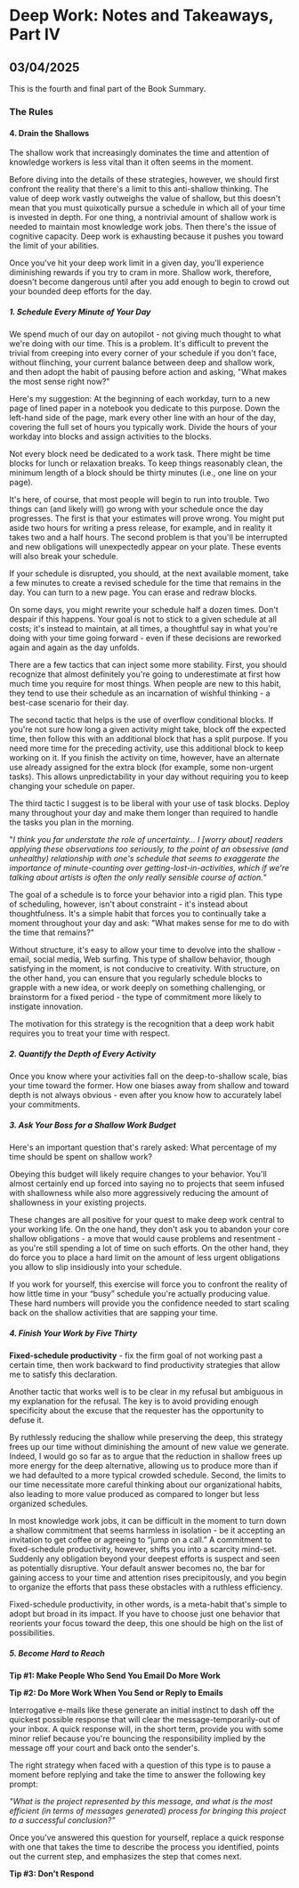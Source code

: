 # Deep Work: Notes and Takeaways, Part IV
## 03/04/2025

This is the fourth and final part of the Book Summary.

### The Rules

#### 4. Drain the Shallows

The shallow work that increasingly dominates the time and attention of knowledge workers is less vital than it often seems in the moment. 

Before diving into the details of these strategies, however, we should first confront the reality that there's a limit to this anti-shallow thinking. The value of deep work vastly outweighs the value of shallow, but this doesn't mean that you must quixotically pursue a schedule in which all of your time is invested in depth. For one thing, a nontrivial amount of shallow work is needed to maintain most knowledge work jobs. Then there's the issue of cognitive capacity. Deep work is exhausting because it pushes you toward the limit of your abilities. 

Once you've hit your deep work limit in a given day, you'll experience diminishing rewards if you try to cram in more. Shallow work, therefore, doesn't become dangerous until after you add enough to begin to crowd out your bounded deep efforts for the day. 

##### 1. Schedule Every Minute of Your Day

We spend much of our day on autopilot - not giving much thought to what we're doing with our time. This is a problem. It's difficult to prevent the trivial from creeping into every corner of your schedule if you don't face, without flinching, your current balance between deep and shallow work, and then adopt the habit of pausing before action and asking, "What makes the most sense right now?"

Here's my suggestion: At the beginning of each workday, turn to a new page of lined paper in a notebook you dedicate to this purpose. Down the left-hand side of the page, mark every other line with an hour of the day, covering the full set of hours you typically work. Divide the hours of your workday into blocks and assign activities to the blocks.

Not every block need be dedicated to a work task. There might be time blocks for lunch or relaxation breaks. To keep things reasonably clean, the minimum length of a block should be thirty minutes (i.e., one line on your page). 

It's here, of course, that most people will begin to run into trouble. Two things can (and likely will) go wrong with your schedule once the day progresses. The first is that your estimates will prove wrong. You might put aside two hours for writing a press release, for example, and in reality it takes two and a half hours. The second problem is that you'll be interrupted and new obligations will unexpectedly appear on your plate. These events will also break your schedule.

If your schedule is disrupted, you should, at the next available moment, take a few minutes to create a revised schedule for the time that remains in the day. You can turn to a new page. You can erase and redraw blocks.

On some days, you might rewrite your schedule half a dozen times. Don't despair if this happens. Your goal is not to stick to a given schedule at all costs; it's instead to maintain, at all times, a thoughtful say in what you're doing with your time going forward - even if these decisions are reworked again and again as the day unfolds.

There are a few tactics that can inject some more stability. First, you should recognize that almost definitely you're going to underestimate at first how much time you require for most things. When people are new to this habit, they tend to use their schedule as an incarnation of wishful thinking - a best-case scenario for their day. 

The second tactic that helps is the use of overflow conditional blocks. If you're not sure how long a given activity might take, block off the expected time, then follow this with an additional block that has a split purpose. If you need more time for the preceding activity, use this additional block to keep working on it. If you finish the activity on time, however, have an alternate use already assigned for the extra block (for example, some non-urgent tasks). This allows unpredictability in your day without requiring you to keep changing your schedule on paper.

The third tactic I suggest is to be liberal with your use of task blocks. Deploy many throughout your day and make them longer than required to handle the tasks you plan in the morning.

"_I think you far understate the role of uncertainty… I [worry about] readers applying these observations too seriously, to the point of an obsessive (and unhealthy) relationship with one's schedule that seems to exaggerate the importance of minute-counting over getting-lost-in-activities, which if we're talking about artists is often the only really sensible course of action._"

The goal of a schedule is to force your behavior into a rigid plan. This type of scheduling, however, isn't about constraint - it's instead about thoughtfulness. It's a simple habit that forces you to continually take a moment throughout your day and ask: "What makes sense for me to do with the time that remains?" 

Without structure, it's easy to allow your time to devolve into the shallow - email, social media, Web surfing. This type of shallow behavior, though satisfying in the moment, is not conducive to creativity. With structure, on the other hand, you can ensure that you regularly schedule blocks to grapple with a new idea, or work deeply on something challenging, or brainstorm for a fixed period - the type of commitment more likely to instigate innovation. 

The motivation for this strategy is the recognition that a deep work habit requires you to treat your time with respect.

##### 2. Quantify the Depth of Every Activity

Once you know where your activities fall on the deep-to-shallow scale, bias your time toward the former. How one biases away from shallow and toward depth is not always obvious - even after you know how to accurately label your commitments.

##### 3. Ask Your Boss for a Shallow Work Budget

Here's an important question that's rarely asked: What percentage of my time should be spent on shallow work? 

Obeying this budget will likely require changes to your behavior. You'll almost certainly end up forced into saying no to projects that seem infused with shallowness while also more aggressively reducing the amount of shallowness in your existing projects. 

These changes are all positive for your quest to make deep work central to your working life. On the one hand, they don't ask you to abandon your core shallow obligations - a move that would cause problems and resentment - as you're still spending a lot of time on such efforts. On the other hand, they do force you to place a hard limit on the amount of less urgent obligations you allow to slip insidiously into your schedule. 

If you work for yourself, this exercise will force you to confront the reality of how little time in your “busy” schedule you're actually producing value. These hard numbers will provide you the confidence needed to start scaling back on the shallow activities that are sapping your time.

##### 4. Finish Your Work by Five Thirty

**Fixed-schedule productivity** - fix the firm goal of not working past a certain time, then work backward to find productivity strategies that allow me to satisfy this declaration.

Another tactic that works well is to be clear in my refusal but ambiguous in my explanation for the refusal. The key is to avoid providing enough specificity about the excuse that the requester has the opportunity to defuse it. 

By ruthlessly reducing the shallow while preserving the deep, this strategy frees up our time without diminishing the amount of new value we generate. Indeed, I would go so far as to argue that the reduction in shallow frees up more energy for the deep alternative, allowing us to produce more than if we had defaulted to a more typical crowded schedule. Second, the limits to our time necessitate more careful thinking about our organizational habits, also leading to more value produced as compared to longer but less organized schedules.

In most knowledge work jobs, it can be difficult in the moment to turn down a shallow commitment that seems harmless in isolation - be it accepting an invitation to get coffee or agreeing to “jump on a call.” A commitment to fixed-schedule productivity, however, shifts you into a scarcity mind-set. Suddenly any obligation beyond your deepest efforts is suspect and seen as potentially disruptive. Your default answer becomes no, the bar for gaining access to your time and attention rises precipitously, and you begin to organize the efforts that pass these obstacles with a ruthless efficiency.

Fixed-schedule productivity, in other words, is a meta-habit that's simple to adopt but broad in its impact. If you have to choose just one behavior that reorients your focus toward the deep, this one should be high on the list of possibilities. 

##### 5. Become Hard to Reach

**Tip #1: Make People Who Send You Email Do More Work**

**Tip #2: Do More Work When You Send or Reply to Emails**

Interrogative e-mails like these generate an initial instinct to dash off the quickest possible response that will clear the message-temporarily-out of your inbox. A quick response will, in the short term, provide you with some minor relief because you're bouncing the responsibility implied by the message off your court and back onto the sender's.

The right strategy when faced with a question of this type is to pause a moment before replying and take the time to answer the following key prompt:

_"What is the project represented by this message, and what is the most efficient (in terms of messages generated) process for bringing this project to a successful conclusion?"_

Once you've answered this question for yourself, replace a quick response with one that takes the time to describe the process you identified, points out the current step, and emphasizes the step that comes next.

**Tip #3: Don't Respond**